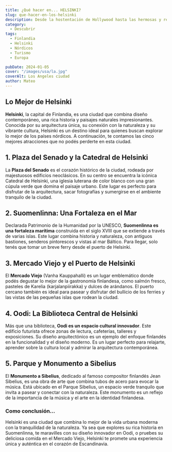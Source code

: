 ```yaml
---
title: ¿Qué hacer en... HELSINKI?
slug: que-hacer-en-los-helsinki
description: Desde la hostentación de Hollywood hasta las hermosas y reconocidas playas.
category:
  - Descubrir
tags:
  - Finlandia
  - Helsinki
  - Nórdicos
  - Turismo
  - Europa

pubDate: 2024-01-05
cover: "/images/usa/la.jpg"
coverAlt: Los Angeles ciudad
author: Mateo
---
```


## Lo Mejor de Helsinki
**Helsinki**, la capital de Finlandia, es una ciudad que combina diseño contemporáneo, una rica historia y paisajes naturales impresionantes. Conocida por su arquitectura única, su conexión con la naturaleza y su vibrante cultura, Helsinki es un destino ideal para quienes buscan explorar lo mejor de los países nórdicos. A continuación, te contamos las cinco mejores atracciones que no podés perderte en esta ciudad.

## 1. Plaza del Senado y la Catedral de Helsinki
La **Plaza del Senado** es el corazón histórico de la ciudad, rodeada por majestuosos edificios neoclásicos. En su centro se encuentra la icónica Catedral de Helsinki, una iglesia luterana de color blanco con una gran cúpula verde que domina el paisaje urbano.
Este lugar es perfecto para disfrutar de la arquitectura, sacar fotografías y sumergirse en el ambiente tranquilo de la ciudad.

## 2. Suomenlinna: Una Fortaleza en el Mar
Declarada Patrimonio de la Humanidad por la UNESCO, **Suomenlinna es una fortaleza marítima** construida en el siglo XVIII que se extiende a través de varias islas. Este lugar combina historia y naturaleza, con antiguos bastiones, senderos pintorescos y vistas al mar Báltico.
Para llegar, solo tenés que tomar un breve ferry desde el puerto de Helsinki.

## 3. Mercado Viejo y el Puerto de Helsinki
El **Mercado Viejo** (Vanha Kauppahalli) es un lugar emblemático donde podés degustar lo mejor de la gastronomía finlandesa, como salmón fresco, pasteles de Karelia (karjalanpiirakka) y dulces de arándanos.
El puerto cercano también es ideal para pasear y disfrutar del bullicio de los ferries y las vistas de las pequeñas islas que rodean la ciudad.

## 4. Oodi: La Biblioteca Central de Helsinki
Más que una biblioteca, **Oodi es un espacio cultural innovador**. Este edificio futurista ofrece zonas de lectura, cafeterías, talleres y exposiciones. Su diseño arquitectónico es un ejemplo del enfoque finlandés en la funcionalidad y el diseño moderno.
Es un lugar perfecto para relajarte, aprender sobre la cultura local y admirar la arquitectura contemporánea.

## 5. Parque y Monumento a Sibelius
El **Monumento a Sibelius**, dedicado al famoso compositor finlandés Jean Sibelius, es una obra de arte que combina tubos de acero para evocar la música. Está ubicado en el Parque Sibelius, un espacio verde tranquilo que invita a pasear y conectar con la naturaleza.
Este monumento es un reflejo de la importancia de la música y el arte en la identidad finlandesa.

### Como conclusión... 
Helsinki es una ciudad que combina lo mejor de la vida urbana moderna con la tranquilidad de la naturaleza. Ya sea que explores su rica historia en Suomenlinna, te maravilles con su diseño innovador en Oodi, o pruebes su deliciosa comida en el Mercado Viejo, Helsinki te promete una experiencia única y auténtica en el corazón de Escandinavia.